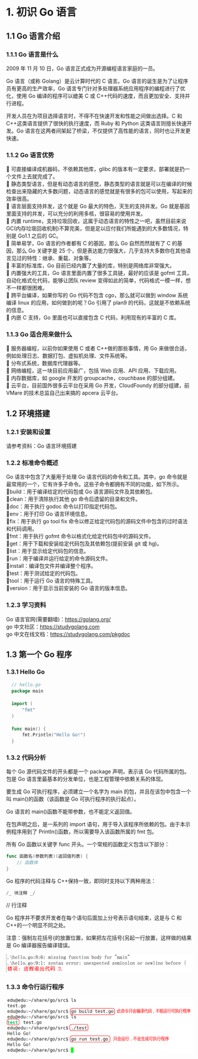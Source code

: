 # 1. 初识 Go 语言

## 1.1 Go 语言介绍

### 1.1.1 Go 语言是什么

2009 年 11 月 10 日，Go 语言正式成为开源编程语言家庭的一员。

Go 语言（或称 Golang）是云计算时代的 C 语言。Go 语言的诞生是为了让程序员有更高的生产效率，Go 语言专门针对多处理器系统应用程序的编程进行了优化，使用 Go 编译的程序可以媲美 C 或 C++代码的速度，而且更加安全、支持并行进程。

开发人员在为项目选择语言时，不得不在快速开发和性能之间做出选择。C 和 C++这类语言提供了很快的执行速度，而 Ruby 和 Python 这类语言则擅长快速开发。Go 语言在这两者间架起了桥梁，不仅提供了高性能的语言，同时也让开发更快速。

### 1.1.2 Go 语言优势

 可直接编译成机器码，不依赖其他库，glibc 的版本有一定要求，部署就是扔一个文件上去就完成了。  
 静态类型语言，但是有动态语言的感觉，静态类型的语言就是可以在编译的时候检查出来隐藏的大多数问题，动态语言的感觉就是有很多的包可以使用，写起来的效率很高。  
 语言层面支持并发，这个就是 Go 最大的特色，天生的支持并发。Go 就是基因里面支持的并发，可以充分的利用多核，很容易的使用并发。  
 内置 runtime，支持垃圾回收，这属于动态语言的特性之一吧，虽然目前来说 GC(内存垃圾回收机制)不算完美，但是足以应付我们所能遇到的大多数情况，特别是 Go1.1 之后的 GC。  
 简单易学，Go 语言的作者都有 C 的基因，那么 Go 自然而然就有了 C 的基因，那么 Go 关键字是 25 个，但是表达能力很强大，几乎支持大多数你在其他语言见过的特性：继承、重载、对象等。  
 丰富的标准库，Go 目前已经内置了大量的库，特别是网络库非常强大。  
 内置强大的工具，Go 语言里面内置了很多工具链，最好的应该是 gofmt 工具，自动化格式化代码，能够让团队 review 变得如此的简单，代码格式一模一样，想不一样都很困难。  
 跨平台编译，如果你写的 Go 代码不包含 cgo，那么就可以做到 window 系统编译 linux 的应用，如何做到的呢？Go 引用了 plan9 的代码，这就是不依赖系统的信息。  
 内嵌 C 支持，Go 里面也可以直接包含 C 代码，利用现有的丰富的 C 库。

### 1.1.3 Go 适合用来做什么

 服务器编程，以前你如果使用 C 或者 C++做的那些事情，用 Go 来做很合适，例如处理日志、数据打包、虚拟机处理、文件系统等。  
 分布式系统，数据库代理器等。  
 网络编程，这一块目前应用最广，包括 Web 应用、API 应用、下载应用。  
 内存数据库，如 google 开发的 groupcache，couchbase 的部分组建。  
 云平台，目前国外很多云平台在采用 Go 开发，CloudFoundy 的部分组建，前 VMare 的技术总监自己出来搞的 apcera 云平台。

## 1.2 环境搭建

### 1.2.1 安装和设置

请参考资料：Go 语言环境搭建

### 1.2.2 标准命令概述

Go 语言中包含了大量用于处理 Go 语言代码的命令和工具。其中，go 命令就是最常用的一个，它有许多子命令。这些子命令都拥有不同的功能，如下所示。  
build：用于编译给定的代码包或 Go 语言源码文件及其依赖包。  
clean：用于清除执行其他 go 命令后遗留的目录和文件。  
doc：用于执行 godoc 命令以打印指定代码包。  
env：用于打印 Go 语言环境信息。  
fix：用于执行 go tool fix 命令以修正给定代码包的源码文件中包含的过时语法和代码调用。  
fmt：用于执行 gofmt 命令以格式化给定代码包中的源码文件。  
get：用于下载和安装给定代码包及其依赖包(提前安装 git 或 hg)。  
list：用于显示给定代码包的信息。  
run：用于编译并运行给定的命令源码文件。  
install：编译包文件并编译整个程序。  
test：用于测试给定的代码包。  
tool：用于运行 Go 语言的特殊工具。  
version：用于显示当前安装的 Go 语言的版本信息。

### 1.2.3 学习资料

Go 语言官网(需要翻墙)：https://golang.org/  
go 中文社区：https://studygolang.com  
go 中文在线文档：https://studygolang.com/pkgdoc

## 1.3 第一个 Go 程序

### 1.3.1 Hello Go

```Go
  // hello.go
  package main

  import (
      "fmt"
  )

  func main() {
      fmt.Println("Hello Go!")
  }
```

### 1.3.2 代码分析

每个 Go 源代码文件的开头都是一个 package 声明，表示该 Go 代码所属的包。包是 Go 语言里最基本的分发单位，也是工程管理中依赖关系的体现。

要生成 Go 可执行程序，必须建立一个名字为 main 的包，并且在该包中包含一个叫 main()的函数（该函数是 Go 可执行程序的执行起点）。

Go 语言的 main()函数不能带参数，也不能定义返回值。

在包声明之后，是一系列的 import 语句，用于导入该程序所依赖的包。由于本示例程序用到了 Println()函数，所以需要导入该函数所属的 fmt 包。

所有 Go 函数以关键字 func 开头。一个常规的函数定义包含以下部分：

```Go
func 函数名(参数列表)(返回值列表) {
    // 函数体
}
```

Go 程序的代码注释与 C++保持一致，即同时支持以下两种用法：

```Go
/_ 块注释 _/
```

// 行注释

Go 程序并不要求开发者在每个语句后面加上分号表示语句结束，这是与 C 和 C++的一个明显不同之处。

注意：强制左花括号{的放置位置，如果把左花括号{另起一行放置，这样做的结果是 Go 编译器报告编译错误。

![123](./public/images/go2481.png)

### 1.3.3 命令行运行程序

![123](./public/images/go2498.png)
